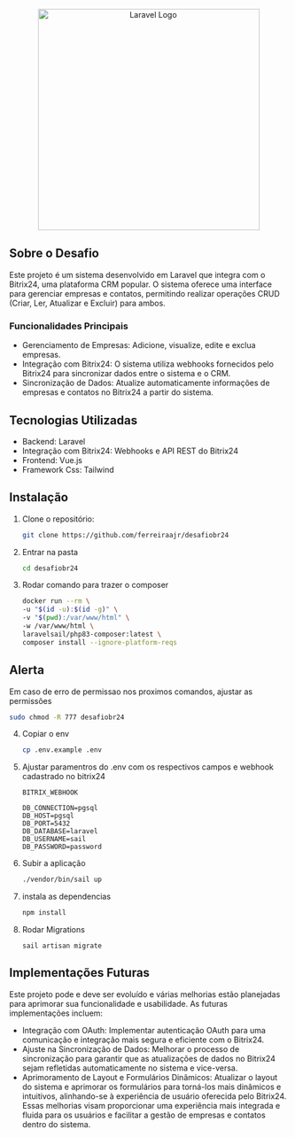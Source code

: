 <p align="center"><a href="https://laravel.com" target="_blank"><img src="https://raw.githubusercontent.com/laravel/art/master/logo-lockup/5%20SVG/2%20CMYK/1%20Full%20Color/laravel-logolockup-cmyk-red.svg" width="400" alt="Laravel Logo"></a></p>

## Sobre o Desafio

Este projeto é um sistema desenvolvido em Laravel que integra com o Bitrix24, uma plataforma CRM popular. O sistema
oferece uma interface para gerenciar empresas e contatos, permitindo realizar operações CRUD (Criar, Ler, Atualizar e
Excluir) para ambos.

### Funcionalidades Principais

- Gerenciamento de Empresas: Adicione, visualize, edite e exclua empresas.
- Integração com Bitrix24: O sistema utiliza webhooks fornecidos pelo Bitrix24 para sincronizar dados entre o sistema e
  o CRM.
- Sincronização de Dados: Atualize automaticamente informações de empresas e contatos no Bitrix24 a partir do sistema.

## Tecnologias Utilizadas

- Backend: Laravel
- Integração com Bitrix24: Webhooks e API REST do Bitrix24
- Frontend: Vue.js
- Framework Css: Tailwind

## Instalação

1. Clone o repositório:
   ```bash
   git clone https://github.com/ferreiraajr/desafiobr24

2. Entrar na pasta
    ```bash
    cd desafiobr24
   ```
3. Rodar comando para trazer o composer
    ```bash
   docker run --rm \
    -u "$(id -u):$(id -g)" \
    -v "$(pwd):/var/www/html" \
    -w /var/www/html \
    laravelsail/php83-composer:latest \
    composer install --ignore-platform-reqs
    ```

## Alerta

Em caso de erro de permissao nos proximos comandos, ajustar as permissões
```bash
sudo chmod -R 777 desafiobr24
```

4. Copiar o env
    ```bash
   cp .env.example .env
   ```
5. Ajustar paramentros do .env com os respectivos campos e webhook cadastrado no bitrix24
   ```
   BITRIX_WEBHOOK
   
   DB_CONNECTION=pgsql
   DB_HOST=pgsql
   DB_PORT=5432
   DB_DATABASE=laravel
   DB_USERNAME=sail
   DB_PASSWORD=password
   ```
6. Subir a aplicação
   ```bash
   ./vendor/bin/sail up
   ```
7. instala as dependencias
    ```bash 
    npm install
    ```
8. Rodar Migrations
    ```
   sail artisan migrate
   ```

## Implementações Futuras

Este projeto pode e deve ser evoluído e várias melhorias estão planejadas para aprimorar sua funcionalidade e
usabilidade. As futuras implementações incluem:

- Integração com OAuth: Implementar autenticação OAuth para uma comunicação e integração mais segura e eficiente com o
Bitrix24.
- Ajuste na Sincronização de Dados: Melhorar o processo de sincronização para garantir que as atualizações de dados no
Bitrix24 sejam refletidas automaticamente no sistema e vice-versa.
- Aprimoramento de Layout e Formulários Dinâmicos: Atualizar o layout do sistema e aprimorar os formulários para torná-los
mais dinâmicos e intuitivos, alinhando-se à experiência de usuário oferecida pelo Bitrix24.
Essas melhorias visam proporcionar uma experiência mais integrada e fluida para os usuários e facilitar a gestão de
empresas e contatos dentro do sistema.
